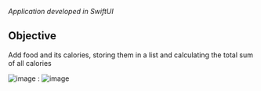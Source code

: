 *Application developed in SwiftUI*

## Objective
Add food and its calories, storing them in a list and calculating the total sum of all calories


![image](https://user-images.githubusercontent.com/84935536/209666500-f8a106e6-c0ed-45a6-a3bb-61c073313f02.png) : 
![image](https://user-images.githubusercontent.com/84935536/209666451-734ce169-5090-43a1-92e8-1fcd1c6d7feb.png)







